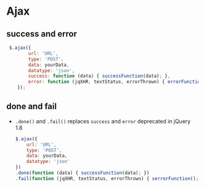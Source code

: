 # Ajax

## **success and error**
```js
 $.ajax({
        url: 'URL',
        type: 'POST',
        data: yourData,
        datatype: 'json',
        success: function (data) { successFunction(data); },
        error: function (jqXHR, textStatus, errorThrown) { errorFunction(); }
    });
```

## **done and fail**
- `.done()` and `.fail()` replaces `success` and `error` deprecated in jQuery 1.8
    ```js
    $.ajax({
        url: 'URL',
        type: 'POST',
        data: yourData,
        datatype: 'json'
    })
    .done(function (data) { successFunction(data); })
    .fail(function (jqXHR, textStatus, errorThrown) { serrorFunction(); });
    ```


